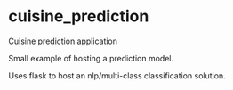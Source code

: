 # cuisine_prediction
Cuisine prediction application

Small example of hosting a prediction model.

Uses flask to host an nlp/multi-class classification solution.
